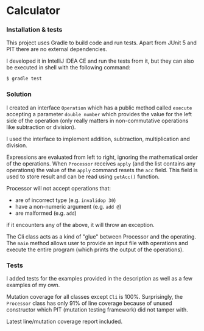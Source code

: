 # Calculator

### Installation & tests

This project uses Gradle to build code and run tests. Apart from JUnit 5
 and PIT there are no external dependencies.
 
I developed it in IntelliJ IDEA CE and run the tests from it,
but they can also be executed in shell with the following command:

```bash
$ gradle test
```

### Solution

I created an interface `Operation` which has a public method called
`execute` accepting a parameter `double number` which provides the
value for the left side of the operation (only really matters in
non-commutative operations like subtraction or division).

I used the interface to implement addition, subtraction, multiplication
and division.

Expressions are evaluated from left to right, ignoring the mathematical
order of the operations. When `Processor` receives `apply` (and the list
contains any operations) the value of the `apply` command resets the
`acc` field. This field is used to store result and can be read
using `getAcc()` function.

Processor will not accept operations that:
* are of incorrect type (e.g. `invalidop 30`)
* have a non-numeric argument (e.g. `add @`)
* are malformed (e.g. `add`)

if it encounters any of the above, it will throw an exception.

The Cli class acts as a kind of "glue" between Processor and the operating.
The `main` method allows user to provide an input file with operations and
execute the entire program (which prints the output of the operations).

### Tests

I added tests for the examples provided in the description as well
as a few examples of my own.

Mutation coverage for all classes except `Cli` is 100%. Surprisingly,
the `Processor` class has only 91% of line coverage because of unused
constructor which PIT (mutation testing framework) did not tamper with.

Latest line/mutation coverage report included.